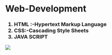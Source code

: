 # Web-Development

<h3>

<ol>

<li>HTML :-Hypertext Markup Language</li>
  
<li>CSS:-Cascading Style Sheets</li>
  
<li>JAVA SCRIPT</li>
  
</ol>
  
</h3>

<img src="https://www.elegantthemes.com/blog/wp-content/uploads/2018/12/top11.png" >


